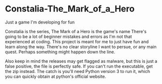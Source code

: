 # Constalia-The_Mark_of_a_Hero
Just a game I'm developing for fun


Constalia is the series, The Mark of a Hero is the game's name
There's going to be a lot of beginner mistakes and errors as I'm not that experienced at coding. This project is meant for me to just have fun and learn along the way.
There's no clear storyline I want to persue, or any main quest. Perhaps something might happen down the line.


Also keep in mind the releases may get flagged as malware, but this is just a false positive, the file is perfectly safe. If you can't run the executable, get the zip instead. The catch is you'll need Python version 3 to run it, which you can quickly obtain at python's official website.
